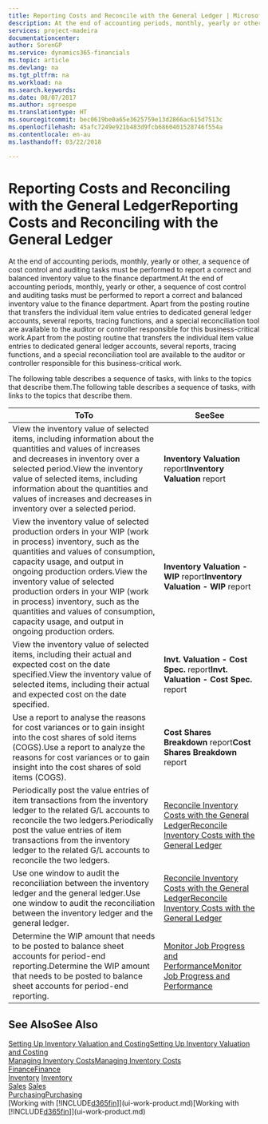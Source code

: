 ```yaml
---
title: Reporting Costs and Reconcile with the General Ledger | Microsoft Docs
description: At the end of accounting periods, monthly, yearly or other, a sequence of cost control and auditing tasks must be performed to report a correct and balanced inventory value to the finance department. Apart from the posting routine that transfers the individual item value entries to dedicated general ledger accounts, several reports, tracing functions, and a special reconciliation tool are available to the auditor or controller responsible for this business-critical work.
services: project-madeira
documentationcenter: 
author: SorenGP
ms.service: dynamics365-financials
ms.topic: article
ms.devlang: na
ms.tgt_pltfrm: na
ms.workload: na
ms.search.keywords: 
ms.date: 08/07/2017
ms.author: sgroespe
ms.translationtype: HT
ms.sourcegitcommit: bec0619be0a65e3625759e13d2866ac615d7513c
ms.openlocfilehash: 45afc7249e921b483d9fcb6860401528746f554a
ms.contentlocale: en-au
ms.lasthandoff: 03/22/2018

---
```

# <a name="reporting-costs-and-reconciling-with-the-general-ledger"></a><span data-ttu-id="0043f-104">Reporting Costs and Reconciling with the General Ledger</span><span class="sxs-lookup"><span data-stu-id="0043f-104">Reporting Costs and Reconciling with the General Ledger</span></span>
<span data-ttu-id="0043f-105">At the end of accounting periods, monthly, yearly or other, a sequence of cost control and auditing tasks must be performed to report a correct and balanced inventory value to the finance department.</span><span class="sxs-lookup"><span data-stu-id="0043f-105">At the end of accounting periods, monthly, yearly or other, a sequence of cost control and auditing tasks must be performed to report a correct and balanced inventory value to the finance department.</span></span> <span data-ttu-id="0043f-106">Apart from the posting routine that transfers the individual item value entries to dedicated general ledger accounts, several reports, tracing functions, and a special reconciliation tool are available to the auditor or controller responsible for this business-critical work.</span><span class="sxs-lookup"><span data-stu-id="0043f-106">Apart from the posting routine that transfers the individual item value entries to dedicated general ledger accounts, several reports, tracing functions, and a special reconciliation tool are available to the auditor or controller responsible for this business-critical work.</span></span>  

 <span data-ttu-id="0043f-107">The following table describes a sequence of tasks, with links to the topics that describe them.</span><span class="sxs-lookup"><span data-stu-id="0043f-107">The following table describes a sequence of tasks, with links to the topics that describe them.</span></span>   

|<span data-ttu-id="0043f-108">**To**</span><span class="sxs-lookup"><span data-stu-id="0043f-108">**To**</span></span>|<span data-ttu-id="0043f-109">**See**</span><span class="sxs-lookup"><span data-stu-id="0043f-109">**See**</span></span>|  
|------------|-------------|  
|<span data-ttu-id="0043f-110">View the inventory value of selected items, including information about the quantities and values of increases and decreases in inventory over a selected period.</span><span class="sxs-lookup"><span data-stu-id="0043f-110">View the inventory value of selected items, including information about the quantities and values of increases and decreases in inventory over a selected period.</span></span>|<span data-ttu-id="0043f-111">**Inventory Valuation** report</span><span class="sxs-lookup"><span data-stu-id="0043f-111">**Inventory Valuation** report</span></span>|  
|<span data-ttu-id="0043f-112">View the inventory value of selected production orders in your WIP (work in process) inventory, such as the quantities and values of consumption, capacity usage, and output in ongoing production orders.</span><span class="sxs-lookup"><span data-stu-id="0043f-112">View the inventory value of selected production orders in your WIP (work in process) inventory, such as the quantities and values of consumption, capacity usage, and output in ongoing production orders.</span></span>|<span data-ttu-id="0043f-113">**Inventory Valuation - WIP** report</span><span class="sxs-lookup"><span data-stu-id="0043f-113">**Inventory Valuation - WIP** report</span></span>|  
|<span data-ttu-id="0043f-114">View the inventory value of selected items, including their actual and expected cost on the date specified.</span><span class="sxs-lookup"><span data-stu-id="0043f-114">View the inventory value of selected items, including their actual and expected cost on the date specified.</span></span>|<span data-ttu-id="0043f-115">**Invt. Valuation - Cost Spec.** report</span><span class="sxs-lookup"><span data-stu-id="0043f-115">**Invt. Valuation - Cost Spec.** report</span></span>|  
|<span data-ttu-id="0043f-116">Use a report to analyse the reasons for cost variances or to gain insight into the cost shares of sold items (COGS).</span><span class="sxs-lookup"><span data-stu-id="0043f-116">Use a report to analyze the reasons for cost variances or to gain insight into the cost shares of sold items (COGS).</span></span>|<span data-ttu-id="0043f-117">**Cost Shares Breakdown** report</span><span class="sxs-lookup"><span data-stu-id="0043f-117">**Cost Shares Breakdown** report</span></span>|  
|<span data-ttu-id="0043f-118">Periodically post the value entries of item transactions from the inventory ledger to the related G/L accounts to reconcile the two ledgers.</span><span class="sxs-lookup"><span data-stu-id="0043f-118">Periodically post the value entries of item transactions from the inventory ledger to the related G/L accounts to reconcile the two ledgers.</span></span>|[<span data-ttu-id="0043f-119">Reconcile Inventory Costs with the General Ledger</span><span class="sxs-lookup"><span data-stu-id="0043f-119">Reconcile Inventory Costs with the General Ledger</span></span>](finance-how-to-post-inventory-costs-to-the-general-ledger.md)|  
|<span data-ttu-id="0043f-120">Use one window to audit the reconciliation between the inventory ledger and the general ledger.</span><span class="sxs-lookup"><span data-stu-id="0043f-120">Use one window to audit the reconciliation between the inventory ledger and the general ledger.</span></span>|[<span data-ttu-id="0043f-121">Reconcile Inventory Costs with the General Ledger</span><span class="sxs-lookup"><span data-stu-id="0043f-121">Reconcile Inventory Costs with the General Ledger</span></span>](finance-how-to-post-inventory-costs-to-the-general-ledger.md)|  
|<span data-ttu-id="0043f-122">Determine the WIP amount that needs to be posted to balance sheet accounts for period-end reporting.</span><span class="sxs-lookup"><span data-stu-id="0043f-122">Determine the WIP amount that needs to be posted to balance sheet accounts for period-end reporting.</span></span>|[<span data-ttu-id="0043f-123">Monitor Job Progress and Performance</span><span class="sxs-lookup"><span data-stu-id="0043f-123">Monitor Job Progress and Performance</span></span>](projects-how-monitor-progress-performance.md)|

## <a name="see-also"></a><span data-ttu-id="0043f-124">See Also</span><span class="sxs-lookup"><span data-stu-id="0043f-124">See Also</span></span>  
[<span data-ttu-id="0043f-125">Setting Up Inventory Valuation and Costing</span><span class="sxs-lookup"><span data-stu-id="0043f-125">Setting Up Inventory Valuation and Costing</span></span>](finance-set-up-inventory-valuation-and-costing.md)  
[<span data-ttu-id="0043f-126">Managing Inventory Costs</span><span class="sxs-lookup"><span data-stu-id="0043f-126">Managing Inventory Costs</span></span>](finance-manage-inventory-costs.md)  
[<span data-ttu-id="0043f-127">Finance</span><span class="sxs-lookup"><span data-stu-id="0043f-127">Finance</span></span>](finance.md)  
<span data-ttu-id="0043f-128">[Inventory](inventory-manage-inventory.md) </span><span class="sxs-lookup"><span data-stu-id="0043f-128">[Inventory](inventory-manage-inventory.md) </span></span>  
<span data-ttu-id="0043f-129">[Sales](sales-manage-sales.md) </span><span class="sxs-lookup"><span data-stu-id="0043f-129">[Sales](sales-manage-sales.md) </span></span>  
[<span data-ttu-id="0043f-130">Purchasing</span><span class="sxs-lookup"><span data-stu-id="0043f-130">Purchasing</span></span>](purchasing-manage-purchasing.md)  
<span data-ttu-id="0043f-131">[Working with [!INCLUDE[d365fin](includes/d365fin_md.md)]](ui-work-product.md)</span><span class="sxs-lookup"><span data-stu-id="0043f-131">[Working with [!INCLUDE[d365fin](includes/d365fin_md.md)]](ui-work-product.md)</span></span>

